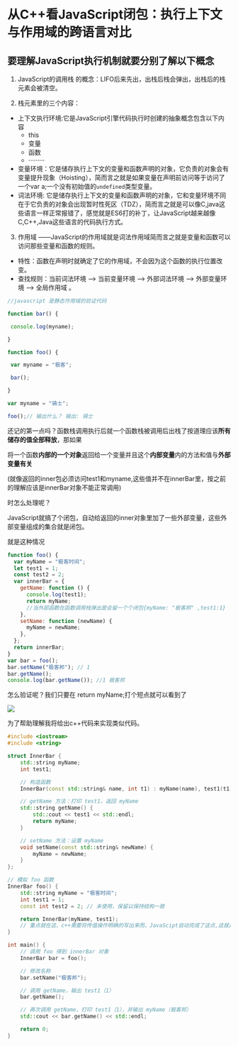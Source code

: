 # 从C++看JavaScript闭包：执行上下文与作用域的跨语言对比

## 要理解JavaScript执行机制就要分别了解以下概念

1. JavaScript的调用栈 的概念：LIFO后来先出，出栈后栈会弹出，出栈后的栈元素会被清空。

2. 栈元素里的三个内容：

- 上下文执行环境:它是JavaScript引擎代码执行时创建的抽象概念包含以下内容
  	- this
  	- 变量
  	- 函数
  	- ·········
- 变量环境：它是储存执行上下文的变量和函数声明的对象，它负责的对象会有变量提升现象（Hoisting），简而言之就是如果变量在声明前访问等于访问了一个var a;一个没有初始值的`undefined`类型变量。
- 词法环境:   它是储存执行上下文的变量和函数声明的对象，它和变量环境不同在于它负责的对象会出现暂时性死区（TDZ），简而言之就是可以像C,java这些语言一样正常报错了，感觉就是ES6打的补丁，让JavaScript越来越像C,C++,Java这些语言的代码执行方式。

3. 作用域 ——JavaScript的作用域就是词法作用域简而言之就是变量和函数可以访问那些变量和函数的规则。

- 特性：函数在声明时就确定了它的作用域，不会因为这个函数的执行位置改变。
- 查找规则：当前词法环境 --> 当前变量环境 --> 外部词法环境 --> 外部变量环境 --> 全局作用域 。





~~~javascript
//javascript 是静态作用域的验证代码

function bar() {

 console.log(myname);

}

function foo() {

 var myname = "极客";

 bar();

}

var myname = "骑士";

foo();// 输出什么？ 输出: 骑士


~~~

还记的第一点吗？函数栈调用执行后就一个函数栈被调用后出栈了按道理应该**所有储存的值全部释放**，那如果

将一个函数**内部的一个对象**返回给一个变量并且这个**内部变量**内的方法和值与**外部变量有关**

(就像返回的inner包必须访问test1和myname,这些值并不在innerBar里，按之前的理解应该是innerBar对象不能正常调用)

时怎么处理呢？

JavaScript就搞了个闭包，自动给返回的inner对象里加了一些外部变量，这些外部变量组成的集合就是闭包。

就是这种情况

~~~javascript
function foo() {
  var myName = "极客时间";
  let test1 = 1;
  const test2 = 2;
  var innerBar = {
    getName: function () {
      console.log(test1);
      return myName;
      //当外部函数在函数调用栈弹出是会留一个个闭包{myName: "极客邦" ,test1:1}
    },
    setName: function (newName) {
      myName = newName;
    },
  };
  return innerBar;
}
var bar = foo();
bar.setName("极客邦"); // 1
bar.getName();
console.log(bar.getName()); //1 极客邦
~~~



怎么验证呢？我们只要在  return myName;打个短点就可以看到了



![](C:\Users\HP\Desktop\ai_lession\javaScript\scope_closure\闭包.png)



为了帮助理解我将给出c++代码来实现类似代码。

~~~cpp
#include <iostream>
#include <string>

struct InnerBar {
    std::string myName;
    int test1;

    // 构造函数
    InnerBar(const std::string& name, int t1) : myName(name), test1(t1) {}

    // getName 方法：打印 test1，返回 myName
    std::string getName() {
        std::cout << test1 << std::endl;
        return myName;
    }

    // setName 方法：设置 myName
    void setName(const std::string& newName) {
        myName = newName;
    }
};

// 模拟 foo 函数
InnerBar foo() {
    std::string myName = "极客时间";
    int test1 = 1;
    const int test2 = 2; // 未使用，保留以保持结构一致

    return InnerBar(myName, test1);
    // 重点就在这，c++需要将传值操作明确的写出来而，JavaScipt自动完成了这点,这就是可能闭包的本质吧
}

int main() {
    // 调用 foo 得到 innerBar 对象
    InnerBar bar = foo();

    // 修改名称
    bar.setName("极客邦");

    // 调用 getName，输出 test1（1）
    bar.getName();

    // 再次调用 getName，打印 test1（1），并输出 myName（极客邦）
    std::cout << bar.getName() << std::endl;

    return 0;
}
~~~


